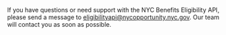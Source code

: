If you have questions or need support with the NYC Benefits Eligibility API, please send a message to [eligibilityapi@nycopportunity.nyc.gov](mailto:eligibilityapi@nycopportunity.nyc.gov). Our team will contact you as soon as possible.